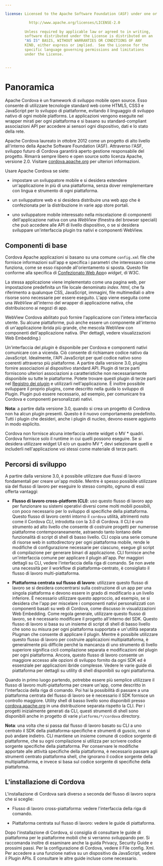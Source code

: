 ```yaml
---

license: Licensed to the Apache Software Foundation (ASF) under one or more contributor license agreements. See the NOTICE file distributed with this work for additional information regarding copyright ownership. The ASF licenses this file to you under the Apache License, Version 2.0 (the "License"); you may not use this file except in compliance with the License. You may obtain a copy of the License at

           http://www.apache.org/licenses/LICENSE-2.0
    
         Unless required by applicable law or agreed to in writing,
         software distributed under the License is distributed on an
         "AS IS" BASIS, WITHOUT WARRANTIES OR CONDITIONS OF ANY
         KIND, either express or implied.  See the License for the
         specific language governing permissions and limitations
         under the License.
    

---
```


# Panoramica

Apache Cordova è un framework di sviluppo mobile open source. Esso consente di utilizzare tecnologie standard web come HTML5, CSS3 e JavaScript per lo sviluppo di piattaforme, evitando il linguaggio di sviluppo nativo di ogni mobile platforms. Le applicazioni vengono eseguite nel wrapper mirati per ogni piattaforma e si basano su standard-compliant associazioni API per accedere ai sensori ogni dispositivo, dati e lo stato della rete.

Apache Cordova laureato in ottobre 2012 come un progetto di alto livello all'interno della Apache Software Foundation (ASF). Attraverso l'ASF, sviluppo futuro di Cordova garantirà aperto gestione responsabile del progetto. Rimarrà sempre libero e open source sotto licenza Apache, versione 2.0. Visitare [cordova.apache.org][1] per ulteriori informazioni.

 [1]: http://cordova.apache.org

Usare Apache Cordova se siete:

*   impostare un sviluppatore mobile e si desidera estendere un'applicazione in più di una piattaforma, senza dover reimplementare con lingua e strumento di ogni piattaforma.

*   un sviluppatore web e si desidera distribuire una web app che è confezionata per la distribuzione in varie app store portali.

*   uno sviluppatore mobile interessato nella miscelazione di componenti dell'applicazione nativa con una *WebView* (finestra del browser speciali) che può accedere alle API di livello dispositivo, o se si desidera sviluppare un'interfaccia plugin tra nativi e componenti WebView.

## Componenti di base

Cordova Apache applicazioni si basano su una comune `config.xml` file che fornisce informazioni sull'app e specifica i parametri che interessano come funziona, come se esso risponde all'orientamento si sposta. Questo file conforme alla specifica di [Confezionato Web App][2]o *widget*, di W3C.

 [2]: http://www.w3.org/TR/widgets/

La stessa applicazione viene implementato come una pagina web, per impostazione predefinita un file locale denominato *index. html*, che fa riferimento a qualunque CSS, JavaScript, immagini, file multimediali o altre risorse sono necessarie per essere eseguito. L'app viene eseguita come una *WebView* all'interno del wrapper di applicazione nativa, che distribuiscono ai negozi di app.

WebView Cordova abilitato può fornire l'applicazione con l'intera interfaccia utente. Su alcune piattaforme, può anche essere un componente all'interno di un'applicazione ibrida più grande, che mescola WebView con componenti dell'applicazione nativa. (Per dettagli, vedere visualizzazioni Web Embedding.)

Un'interfaccia del *plugin* è disponibile per Cordova e componenti nativi comunicare con a vicenda. Ciò consente di richiamare codice nativo da JavaScript. Idealmente, l'API JavaScript per quel codice nativo sono coerenti attraverso più piattaforme. A partire dalla versione 3.0, plugins fornire associazioni al dispositivo standard API. Plugin di terze parti forniscono ulteriori associazioni a caratteristiche non necessariamente disponibile su tutte le piattaforme. Potete trovare questi plugin di terze parti nel [Registro dei plugin][3] e utilizzarli nell'applicazione. È inoltre possibile sviluppare il proprio plugins, come descritto nella guida lo sviluppo di Plugin. Plugin può essere necessario, ad esempio, per comunicare tra Cordova e componenti personalizzati nativi.

 [3]: http://plugins.cordova.io

**Nota**: a partire dalla versione 3.0, quando si crea un progetto di Cordova non ha alcun plugin presenti. Questo è il nuovo comportamento predefinito. Tutti i plugin che desideri, anche i plugin di nucleo, devono essere aggiunto in modo esplicito.

Cordova non fornisce alcuna interfaccia utente widget o MV * quadri. Cordova fornisce solo il runtime in cui quelli possono eseguire. Se si desidera utilizzare widget UI e/o un quadro MV *, devi selezionare quelli e includerli nell'applicazione voi stessi come materiale di terze parti.

## Percorsi di sviluppo

A partire dalla versione 3.0, è possibile utilizzare due flussi di lavoro fondamentali per creare un'app mobile. Mentre è spesso possibile utilizzare sia del flusso di lavoro per eseguire lo stesso compito, ognuno di essi offerta vantaggi:

*   **Flusso di lavoro cross-platform (CLI)**: uso questo flusso di lavoro app per funzionare su sistemi operativi diversi come molti mobili possibili, con poco necessario per lo sviluppo di specifiche della piattaforma. Questo flusso di lavoro centri intorno il `cordova` utilità, altrimenti noto come il Cordova *CLI*, introdotta con la 3.0 di Cordova. Il CLI è uno strumento ad alto livello che consente di costruire progetti per numerose piattaforme contemporaneamente, astraendo tanto lontano delle funzionalità di script di shell di basso livello. CLI copia una serie comune di risorse web in sottodirectory per ogni piattaforma mobile, rende le modifiche di configurazione necessarie per ciascuno, esegue gli script di compilazione per generare binari di applicazione. CLI fornisce anche un'interfaccia comune per applicare il plugin all'app. Per maggiori dettagli su CLI, vedere l'interfaccia della riga di comando. Se non avete una necessità per il workflow di piattaforma-centrato, è consigliato il flusso di lavoro multi-piattaforma.

*   **Piattaforma centrata sul flusso di lavoro**: utilizzare questo flusso di lavoro se si desidera concentrarsi sulla costruzione di un app per una singola piattaforma e devono essere in grado di modificarlo a un livello inferiore. È necessario utilizzare questo approccio, ad esempio, se si desidera che l'app per miscelare i componenti nativi personalizzati con componenti basati su web di Cordova, come discusso in visualizzazioni Web Embedding. Come regola generale, utilizzare questo flusso di lavoro, se è necessario modificare il progetto all'interno del SDK. Questo flusso di lavoro si basa su un insieme di script di shell di basso livello che sono su misura per ogni piattaforma supportata e un'utilità separata Plugman che consente di applicare il plugin. Mentre è possibile utilizzare questo flusso di lavoro per costruire applicazioni multipiattaforma, è generalmente più difficile perché la mancanza di uno strumento di livello superiore significa cicli compilazione separata e modificazioni del plugin per ogni piattaforma. Ancora, questo flusso di lavoro consente un maggiore accesso alle opzioni di sviluppo fornito da ogni SDK ed è essenziale per applicazioni ibride complesse. Vedere le varie guide di piattaforma per dettagli su utility di shell disponibili su ogni piattaforma.

Quando in primo luogo partendo, potrebbe essere più semplice utilizzare il flusso di lavoro multi-piattaforma per creare un'app, come descritto in l'interfaccia della riga di comando. Poi hai la possibilità di passare a una piattaforma centrata del flusso di lavoro se è necessario il SDK fornisce un controllo maggiore. Utility shell di basso livello sono disponibili presso [cordova.apache.org][1] in una distribuzione separata rispetto la CLI. Per i progetti inizialmente generati da CLI, questi strumenti di shell sono disponibili anche in progetto di varie `platforms/*/cordova` directory.

**Nota**: una volta che si passa dal flusso di lavoro basato su CLI a uno centrato il SDK della piattaforma-specifiche e strumenti di guscio, non si può andare indietro. CLI mantiene un insieme comune di codice sorgente di piattaforme, che su ogni compilazione si utilizza per scrivere codice sorgente specifiche della piattaforma. Per conservare le modifiche apportate alle attività specifiche della piattaforma, è necessario passare agli strumenti centrato piattaforma shell, che ignorano il codice sorgente della multipiattaforma, e invece si basa sul codice sorgente di specifiche della piattaforma.

## L'installazione di Cordova

L'installazione di Cordova sarà diverso a seconda del flusso di lavoro sopra che si sceglie:

*   Flusso di lavoro cross-piattaforma: vedere l'interfaccia della riga di comando.

*   Piattaforma centrata sul flusso di lavoro: vedere le guide di piattaforma.

Dopo l'installazione di Cordova, si consiglia di consultare le guide di piattaforma per le piattaforme mobili che si verranno sviluppando per. Si raccomanda inoltre di esaminare anche la guida Privacy, Security Guide e prossimi passi. Per la configurazione di Cordova, vedere il File config. Xml. Per accedere a una funzione nativa su un dispositivo da JavaScript, vedere il Plugin APIs. E consultare le altre guide incluse come necessario.